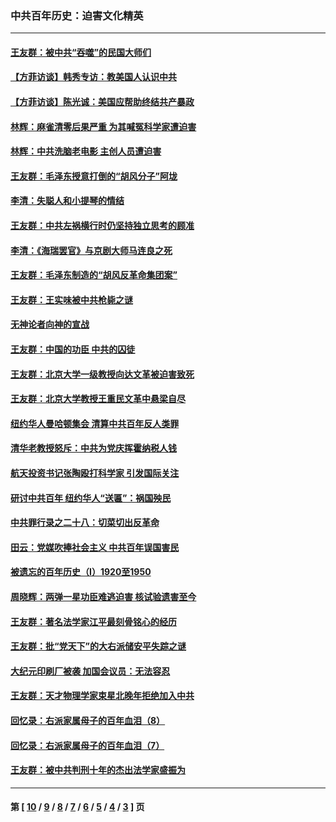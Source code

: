 ### 中共百年历史：迫害文化精英
---
#### [王友群：被中共“吞噬”的民国大师们](../../pages/nf1176111/n13942620.md?04050430) 
#### [【方菲访谈】韩秀专访：教美国人认识中共](../../pages/nf1176111/n13821310.md?04050430) 
#### [【方菲访谈】陈光诚：美国应帮助终结共产暴政](../../pages/nf1176111/n13759521.md?04050430) 
#### [林辉：麻雀清零后果严重 为其喊冤科学家遭迫害](../../pages/nf1176111/n13746900.md?04050430) 
#### [林辉：中共洗脑老电影 主创人员遭迫害](../../pages/nf1176111/n13699437.md?04050430) 
#### [王友群：毛泽东授意打倒的“胡风分子”阿垅](../../pages/nf1176111/n13592541.md?04050430) 
#### [李清：失聪人和小提琴的情结](../../pages/nf1176111/n13459280.md?04050430) 
#### [王友群：中共左祸横行时仍坚持独立思考的顾准](../../pages/nf1176111/n13444722.md?04050430) 
#### [李清：《海瑞罢官》与京剧大师马连良之死](../../pages/nf1176111/n13412316.md?04050430) 
#### [王友群：毛泽东制造的“胡风反革命集团案”](../../pages/nf1176111/n13324909.md?04050430) 
#### [王友群：王实味被中共枪毙之谜](../../pages/nf1176111/n13307502.md?04050430) 
#### [无神论者向神的宣战](../../pages/nf1176111/n13281535.md?04050430) 
#### [王友群：中国的功臣 中共的囚徒](../../pages/nf1176111/n13291790.md?04050430) 
#### [王友群：北京大学一级教授向达文革被迫害致死](../../pages/nf1176111/n13150966.md?04050430) 
#### [王友群：北京大学教授王重民文革中悬梁自尽](../../pages/nf1176111/n13084645.md?04050430) 
#### [纽约华人曼哈顿集会 清算中共百年反人类罪](../../pages/nf1176111/n13084157.md?04050430) 
#### [清华老教授怒斥：中共为党庆挥霍纳税人钱](../../pages/nf1176111/n13071430.md?04050430) 
#### [航天投资书记张陶殴打科学家 引发国际关注](../../pages/nf1176111/n13069132.md?04050430) 
#### [研讨中共百年 纽约华人“送匾”：祸国殃民](../../pages/nf1176111/n13057367.md?04050430) 
#### [中共罪行录之二十八：切菜切出反革命](../../pages/nf1176111/n13030600.md?04050430) 
#### [田云：党媒吹捧社会主义 中共百年误国害民](../../pages/nf1176111/n13006682.md?04050430) 
#### [被遗忘的百年历史（I）1920至1950](../../pages/nf1176111/n12986411.md?04050430) 
#### [周晓辉：两弹一星功臣难逃迫害 核试验遗害至今](../../pages/nf1176111/n12974997.md?04050430) 
#### [王友群：著名法学家江平最刻骨铭心的经历](../../pages/nf1176111/n12970787.md?04050430) 
#### [王友群：批“党天下”的大右派储安平失踪之谜](../../pages/nf1176111/n12954229.md?04050430) 
#### [大纪元印刷厂被袭 加国会议员：无法容忍](../../pages/nf1176111/n12883028.md?04050430) 
#### [王友群：天才物理学家束星北晚年拒绝加入中共](../../pages/nf1176111/n12792913.md?04050430) 
#### [回忆录：右派家属母子的百年血泪（8）](../../pages/nf1176111/n12706196.md?04050430) 
#### [回忆录：右派家属母子的百年血泪（7）](../../pages/nf1176111/n12706191.md?04050430) 
#### [王友群：被中共判刑十年的杰出法学家盛振为](../../pages/nf1176111/n12706141.md?04050430) 

---
#### 第 [ [10](./10.md?04050430) / [9](./9.md?04050430) / [8](./8.md?04050430) / [7](./7.md?04050430) / [6](./6.md?04050430) / [5](./5.md?04050430) / [4](./4.md?04050430) / [3](./3.md?04050430) ] 页
